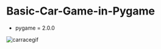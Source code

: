 # Basic-Car-Game-in-Pygame

* pygame = 2.0.0

![carracegif](https://user-images.githubusercontent.com/61428594/101370543-a1de0580-38cf-11eb-9c14-68e3259572c6.gif)
